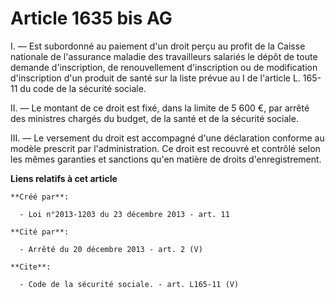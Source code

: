 # Article 1635 bis AG

I. ― Est subordonné au paiement d'un droit perçu au profit de la Caisse nationale de l'assurance maladie des travailleurs
salariés le dépôt de toute demande d'inscription, de renouvellement d'inscription ou de modification d'inscription d'un
produit de santé sur la liste prévue au I de l'article L. 165-11 du code de la sécurité sociale. 

II. ― Le montant de ce droit est fixé, dans la limite de 5 600 €, par arrêté des ministres chargés du budget, de la santé et
de la sécurité sociale. 

III. ― Le versement du droit est accompagné d'une déclaration conforme au modèle prescrit par l'administration. Ce droit est
recouvré et contrôlé selon les mêmes garanties et sanctions qu'en matière de droits d'enregistrement.

**Liens relatifs à cet article**

	**Créé par**:

	  - Loi n°2013-1203 du 23 décembre 2013 - art. 11

	**Cité par**:

	  - Arrêté du 20 décembre 2013 - art. 2 (V)

	**Cite**:

	  - Code de la sécurité sociale. - art. L165-11 (V)
